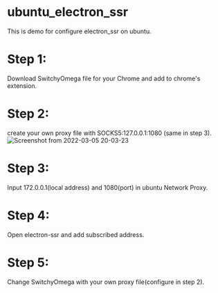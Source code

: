 # ubuntu_electron_ssr
This is demo for configure electron_ssr on ubuntu.
# Step 1: 
  Download SwitchyOmega file for your Chrome and add to chrome's extension.
# Step 2: 
  create your own proxy file with SOCKS5:127.0.0.1:1080 (same in step 3).
![Screenshot from 2022-03-05 20-03-23](https://user-images.githubusercontent.com/42466972/156882193-3f7a1970-df7c-42a7-88bb-48eaba7eefe7.png)

# Step 3: 
  Input 172.0.0.1(local address) and 1080(port) in ubuntu Network Proxy.
# Step 4: 
  Open electron-ssr and add subscribed address.
# Step 5: 
  Change SwitchyOmega with your own proxy file(configure in step 2).
